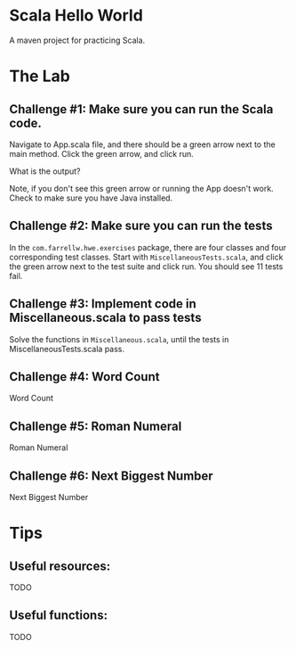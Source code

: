 # Scala Hello World

A maven project for practicing Scala.

# The Lab

## Challenge #1: Make sure you can run the Scala code.

Navigate to App.scala file, and there should be a green arrow next to the main method. Click the green arrow, and click 
run.

What is the output?

Note, if you don't see this green arrow or running the App doesn't work. Check to make sure you have Java installed.

## Challenge #2: Make sure you can run the tests

In the `com.farrellw.hwe.exercises` package, there are four classes and four corresponding test classes. Start with 
`MiscellaneousTests.scala`, and click the green arrow next to the test suite and click run. You should see 11 tests fail.


## Challenge #3: Implement code in Miscellaneous.scala to pass tests

Solve the functions in `Miscellaneous.scala`, until the tests in MiscellaneousTests.scala pass.


## Challenge #4: Word Count

Word Count

## Challenge #5: Roman Numeral

Roman Numeral

## Challenge #6: Next Biggest Number

Next Biggest Number

# Tips

## Useful resources:

TODO

## Useful functions:

TODO

